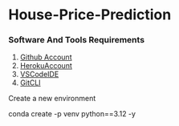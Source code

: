 # House-Price-Prediction

### Software And Tools Requirements

1. [Github Account](http://github.com)
2. [HerokuAccount](http://heroku.com)
3. [VSCodeIDE](https://code.visualstudio.com/)
4. [GitCLI](https://git-scm.com/book/en/v2/Getting-Started-The-Command-Line)

Create a new environment

conda create -p venv python==3.12 -y
